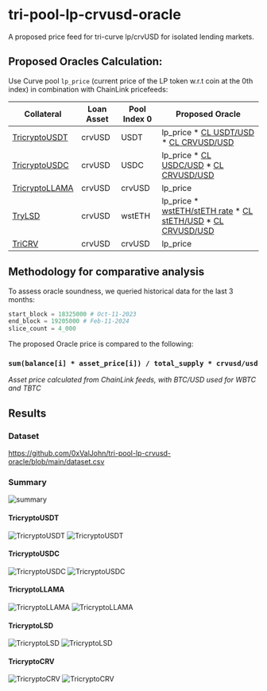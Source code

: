 # tri-pool-lp-crvusd-oracle
A proposed price feed for tri-curve lp/crvUSD for isolated lending markets.

## Proposed Oracles Calculation:

Use Curve pool `lp_price` (current price of the LP token w.r.t coin at the 0th index) in combination with ChainLink pricefeeds:

| Collateral     | Loan Asset                               | Pool Index 0 | Proposed Oracle                               |
|----------------|--------|-----|--------------------------------------------|
| [TricryptoUSDT](https://etherscan.io/address/0xf5f5b97624542d72a9e06f04804bf81baa15e2b4)  | crvUSD | USDT    | lp_price * [CL USDT/USD](https://data.chain.link/feeds/ethereum/mainnet/usdt-usd) * [CL CRVUSD/USD ](https://data.chain.link/feeds/ethereum/mainnet/crvusd-usd)                      |
| [TricryptoUSDC](https://etherscan.io/address/0x7f86bf177dd4f3494b841a37e810a34dd56c829b)  | crvUSD | USDC    | lp_price * [CL USDC/USD](https://data.chain.link/feeds/ethereum/mainnet/usdc-usd) * [CL CRVUSD/USD](https://data.chain.link/feeds/ethereum/mainnet/crvusd-usd)                       |
| [TricryptoLLAMA](https://etherscan.io/address/0x2889302a794da87fbf1d6db415c1492194663d13) | crvUSD | crvUSD  | lp_price                                      |
| [TryLSD](https://etherscan.io/address/0x2570f1bd5d2735314fc102eb12fc1afe9e6e7193)         | crvUSD | wstETH  | lp_price * [wstETH/stETH rate](https://etherscan.io/token/0x7f39c581f595b53c5cb19bd0b3f8da6c935e2ca0#readContract#F10) * [CL stETH/USD](https://data.chain.link/feeds/ethereum/mainnet/steth-usd) * [CL CRVUSD/USD](https://data.chain.link/feeds/ethereum/mainnet/crvusd-usd)|
| [TriCRV](https://etherscan.io/address/0x4ebdf703948ddcea3b11f675b4d1fba9d2414a14)         | crvUSD | crvUSD  | lp_price  |

## Methodology for comparative analysis

To assess oracle soundness, we queried historical data for the last 3 months:

``` python
start_block = 18325000 # Oct-11-2023
end_block = 19205000 # Feb-11-2024
slice_count = 4_000
```

The proposed Oracle price is compared to the following:
### `sum(balance[i] * asset_price[i]) / total_supply * crvusd/usd`
_Asset price calculated from ChainLink feeds, with BTC/USD used for WBTC and TBTC_

## Results

### Dataset
https://github.com/0xValJohn/tri-pool-lp-crvusd-oracle/blob/main/dataset.csv

### Summary
![summary](https://github.com/0xValJohn/tri-pool-lp-crvusd-oracle/blob/main/images/stats.png)

#### TricryptoUSDT
![TricryptoUSDT](https://github.com/0xValJohn/tri-pool-lp-crvusd-oracle/blob/main/images/USDT_Oracle_vs_Ref.png)
![TricryptoUSDT](https://github.com/0xValJohn/tri-pool-lp-crvusd-oracle/blob/main/images/USDT_Oracle_vs_Ref_Over_Time.png)

#### TricryptoUSDC
![TricryptoUSDC](https://github.com/0xValJohn/tri-pool-lp-crvusd-oracle/blob/main/images/USDC_Oracle_vs_Ref.png)
![TricryptoUSDC](https://github.com/0xValJohn/tri-pool-lp-crvusd-oracle/blob/main/images/USDC_Oracle_vs_Ref_Over_Time.png)

#### TricryptoLLAMA
![TricryptoLLAMA](https://github.com/0xValJohn/tri-pool-lp-crvusd-oracle/blob/main/images/LLAMA_Oracle_vs_Ref.png)
![TricryptoLLAMA](https://github.com/0xValJohn/tri-pool-lp-crvusd-oracle/blob/main/images/LLAMA_Oracle_vs_Ref_Over_Time.png)

#### TricryptoLSD
![TricryptoLSD](https://github.com/0xValJohn/tri-pool-lp-crvusd-oracle/blob/main/images/LSD_Oracle_vs_Ref.png)
![TricryptoLSD](https://github.com/0xValJohn/tri-pool-lp-crvusd-oracle/blob/main/images/LSD_Oracle_vs_Ref_Over_Time.png)

#### TricryptoCRV
![TricryptoCRV](https://github.com/0xValJohn/tri-pool-lp-crvusd-oracle/blob/main/images/CRV_Oracle_vs_Ref.png)
![TricryptoCRV](https://github.com/0xValJohn/tri-pool-lp-crvusd-oracle/blob/main/images/CRV_Oracle_vs_Ref_Over_Time.png)
